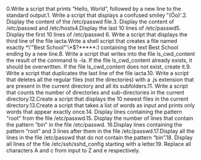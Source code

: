 0.Write a script that prints “Hello, World”, followed by a new line to the standard output.1. Write a script that displays a confused smiley "(Ôo)'.2. Display the content of the /etc/passwd file.3. Display the content of /etc/passwd and /etc/hosts4.Display the last 10 lines of /etc/passwd5. Display the first 10 lines of /etc/passwd  6. Write a script that displays the third line of the file iacta.Write a shell script that creates a file named exactly \*\\'"Best School"\'\\*$\?\*\*\*\*\*:) containing the text Best School ending by a new line.8. Write a script that writes into the file ls_cwd_content the result of the command ls -la. If the file ls_cwd_content already exists, it should be overwritten. If the file ls_cwd_content does not exist, create it.9. Write a script that duplicates the last line of the file iacta.10. Write a script that deletes all the regular files (not the directories) with a .js extension that are present in the current directory and all its subfolders.11. Write a script that counts the number of directories and sub-directories in the current directory.12.Create a script that displays the 10 newest files in the current directory.13.Create a script that takes a list of words as input and prints only words that appear exactly once.14. Display lines containing the pattern “root” from the file /etc/passwd.15. Display the number of lines that contain the pattern “bin” in the file /etc/passwd. 16.Display lines containing the pattern “root” and 3 lines after them in the file /etc/passwd.17.Display all the lines in the file /etc/passwd that do not contain the pattern “bin”.18. Display all lines of the file /etc/ssh/sshd_config starting with a letter.19. Replace all characters A and c from input to Z and e respectively.

